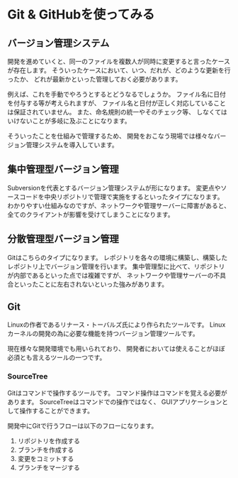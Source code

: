 # Git & GitHubを使ってみる

## バージョン管理システム
開発を進めていくと、同一のファイルを複数人が同時に変更すると言ったケースが存在します。
そういったケースにおいて、いつ、だれが、どのような更新を行ったか、
どれが最新かといった管理しておく必要があります。

例えば、これを手動でやろうとするとどうなるでしょうか。
ファイル名に日付を付与する等が考えられますが、
ファイル名と日付が正しく対応していることは保証されていません。
また、命名規則の統一やそのチェック等、
しなくてはいけないことが多岐に及ぶことになります。

そういったことを仕組みで管理するため、
開発をおこなう現場では様々なバージョン管理システムを導入しています。

## 集中管理型バージョン管理
Subversionを代表とするバージョン管理システムが形になります。
変更点やソースコードを中央リポジトリで管理で実施をするといったタイプになります。
わかりやすい仕組みなのですが、ネットワークや管理サーバーに障害があると、
全てのクライアントが影響を受けてしまうことになります。

## 分散管理型バージョン管理
Gitはこちらのタイプになります。
レポジトリを各々の環境に構築し、構築したレポジトリ上でバージョン管理を行います。
集中管理型に比べて、リポジトリが内部であるといった点では複雑ですが、
ネットワークや管理サーバーの不具合といったことに左右されないといった強みがあります。

## Git
Linuxの作者であるリナース・トーバルズ氏により作られたツールです。
Linuxカーネルの開発の為に必要な機能を持つバージョン管理ツールです。

現在様々な開発環境でも用いられており、
開発者においては使えることがほぼ必須とも言えるツールの一つです。

### SourceTree
Gitはコマンドで操作するツールです。
コマンド操作はコマンドを覚える必要があります。
SourceTreeはコマンドでの操作ではなく、
GUIアプリケーションとして操作することができます。


開発中にGitで行うフローは以下のフローになります。
1. リポジトリを作成する
1. ブランチを作成する
1. 変更をコミットする
1. ブランチをマージする


